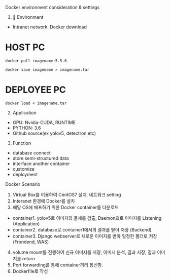 Docker environment consideration & settings

1. 🚀 Environment
  - Intranet network: Docker download		
  # HOST PC
  <pre><code>docker pull imagename:5.5.0</code></pre>
  <pre><code>docker save imagename > imagename.tar</code></pre>
  
  # DEPLOYEE PC
  <pre><code>docker load < imagename.tar</code></pre>
  
2. Application
  - GPU: Nvidia-CUDA, RUNTIME
  - PYTHON: 3.6
  - Github source(ex yolov5, detectron etc)

3. Function
  - database connect
  - store semi-structured data
  - interface another container
  - customize
  - deployment

Docker Scenario
1. Virtual Box를 이용하여 CentOS7 설치, 네트워크 setting
2. Interanet 환경에 Docker를 설치
3. 해당 OS에 배포하기 위한 Docker container를 다운로드
  - container1. yolov5로 이미지의 물체를 검출, Daemon으로 이미지를 Listening (Application)
  - container2. database로 container1에서의 결과를 받아 저장 (Backend)
  - container3. Django webserver로 새로운 이미지를 받아 일정한 폴더로 저장 (Frondend, WAS)
4. volume mount를 진행하여 신규 이미지를 저장, 이미지 분석, 결과 저장, 결과 이미지를 return
5. Port forwarding를 통해 container끼리 통신함. 
6. Dockerfile로 작성
